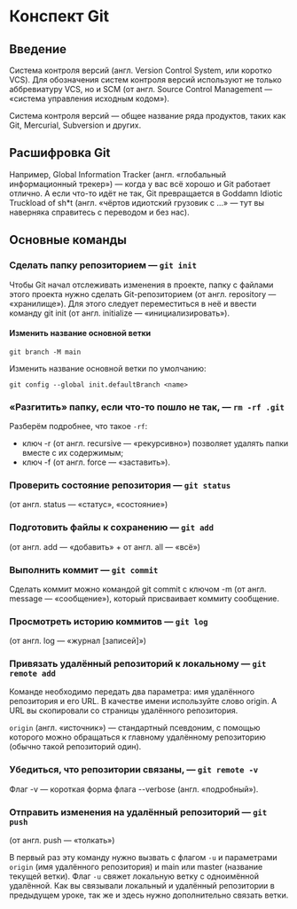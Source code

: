 # Конспект Git

## Введение

Система контроля версий (англ. Version Control System, или коротко VCS).
Для обозначения систем контроля версий используют не только аббревиатуру VCS, но и SCM (от англ. Source Control Management — «система управления исходным кодом»).

Система контроля версий — общее название ряда продуктов, таких как Git, Mercurial, Subversion и других.

## Расшифровка Git

Например, Global Information Tracker (англ. «глобальный информационный трекер») — когда у вас всё хорошо и Git работает отлично. А если что-то идёт не так, Git превращается в Goddamn Idiotic Truckload of sh*t (англ. «чёртов идиотский грузовик c ...» — тут вы наверняка справитесь с переводом и без нас).

## Основные команды

### Сделать папку репозиторием — ```git init```
Чтобы Git начал отслеживать изменения в проекте, папку с файлами этого проекта нужно сделать Git-репозиторием (от англ. repository — «хранилище»). Для этого следует переместиться в неё и ввести команду git init (от англ. initialize — «инициализировать»).

#### Изменить название основной ветки

```git branch -M main```

Изменить название основной ветки по умолчанию:

```git config --global init.defaultBranch <name>```

### «Разгитить» папку, если что-то пошло не так, — ```rm -rf .git```

Разберём подробнее, что такое ```-rf```:
- ключ -r (от англ. recursive — «рекурсивно») позволяет удалять папки вместе с их содержимым;
- ключ -f (от англ. force — «заставить»).

### Проверить состояние репозитория — ```git status```

(от англ. status — «статус», «состояние»)

### Подготовить файлы к сохранению — ```git add```

(от англ. add — «добавить» + от англ. all — «всё»)

### Выполнить коммит — ```git commit```

Сделать коммит можно командой git commit c ключом -m (от англ. message — «сообщение»), который присваивает коммиту сообщение.

### Просмотреть историю коммитов — ```git log```

(от англ. log — «журнал [записей]»)

### Привязать удалённый репозиторий к локальному — ```git remote add```

Команде необходимо передать два параметра: имя удалённого репозитория и его URL. В качестве имени используйте слово origin. А URL вы скопировали со страницы удалённого репозитория.

```origin``` (англ. «источник») — стандартный псевдоним, с помощью которого можно обращаться к главному удалённому репозиторию (обычно такой репозиторий один).

### Убедиться, что репозитории связаны, — ```git remote -v```

Флаг -v — короткая форма флага --verbose (англ. «подробный»).

### Отправить изменения на удалённый репозиторий — ```git push```

(от англ. push — «толкать»)

В первый раз эту команду нужно вызвать с флагом ```-u``` и параметрами ```origin``` (имя удалённого репозитория) и main или master (название текущей ветки). Флаг ```-u``` свяжет локальную ветку с одноимённой удалённой. Как вы связывали локальный и удалённый репозитории в предыдущем уроке, так же и здесь нужно дополнительно связать ветки.

